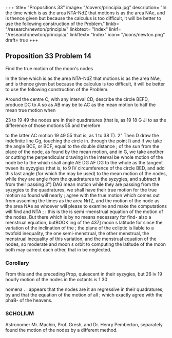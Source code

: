 +++
title= "Propositions 33"
image= "/covers/principia.jpg"
description= "In the time which is as the area NTA-NdZ that motions is as the area NAe, and is thence given but because the calculus is too difficult, it will be better to use the following construction of the Problem."
linkb= "/research/newton/principia/"
linkbtext= "Index"
linkf= "/research/newton/principia/"
linkftext= "Index"
icon= "/icons/newton.png"
draft= true
+++

## Proposition 33 Problem 14

Find the true motion of the moon's nodes

In the time which is as the area NTA-NdZ that motions is as the area NAe, and is thence given but because the calculus is too difficult, it will be better to use the following construction of the Problem.

Around the centre C, with any interval CD, describe the circle BEFD, produce DC to A so as AB may be to AC as the mean motion to half the mean true motion when

23 to 19 49
the nodes are in their quadratures (that is, as 19 18
G
Jl
to
as the difference of those motions
55
and therefore

to the latter
AC
motion 19
49
55
that
is,
as 1 to
38 T\).
2&quot;
Then
D
draw the indefinite line Gg, touching the circle in.
through the point
I)
and if we take the angle BCE, or BCF, equal to the double distance
;
of the sun from the place of the node, as found by the mean motion, and
in G, we take another
or
cutting the perpendicular
drawing
in the interval be
whole
motion
of
the
node
be
to
the
which
shall
angle
AE
DG
AF
DG
to the whole
as the tangent
tween its syzygies (that is, to 9 IV
circumference of the circle BED, and add this last angle (for which the
may be used) to the mean motion of the nodes, while they are
angle
from
the quadratures to the syzygies, and subtract it from their
passing
3&quot;)
DAG
mean motion while they are passing from the syzygies to the quadratures,
we shall have their true motion for the true motion so found will nearly
;
agree with the true motion which comes out from assuming the times as
the area
NrfZ, and the motion of the node as the area NAe as
whoever will please to examine and make the computations will find and
NTA
;
:
this is the
is
semi -menstrual equation of the motion of the nodes. But there
which is by no means necessary for find-
also a menstrual equation, butBOOK
ing of the
437]
moon
s
latitude
for since the variation of the inclination of the
;
the plane of the ecliptic is liable to a twofold inequality,
the one semi-menstrual, the other menstrual, the menstrual inequality of
this variation, and the menstrual equation of the nodes, so moderate and
moon
s orbit to
computing the latitude of the moon both may
carrect each other, that in
be neglected.

### Corollary 

From this
and the preceding Prop,
quiescent in their syzygies, but
26 iv
19
hourly motion of
the nodes in the octants is 1 30

nomena
.
:
appears that the nodes are
it
an
regressive in their quadratures, by
and that the equation of the motion of
all
;
which exactly agree with the phaB-
of the heavens.

### SCHOLIUM

Astronomer Mr. Machin, Prof. Gresh, and Dr. Henry Pemberton, separately found the motion of the nodes by a different method. 
<!-- Mention
rately found out  by
Their several papers, both
has been made of this method in another place.
of which I have seen, contained two Propositions, and exactly agreed with
each other in both of them. Mr. Machines paper coming first to my hands,
I
shall here insert
it. -->



